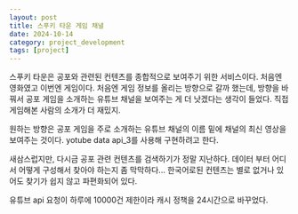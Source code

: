 ```yaml
---
layout: post
title: 스푸키 타운 게임 채녈
date: 2024-10-14
category: project_development
tags: [project]
---
```


스푸키 타운은 공포와 관련된 컨텐츠를 종합적으로 보여주기 위한 서비스이다. 처음엔 영화였고 이번엔 게임이다. 처음엔 게임 정보를 올리는 방향으로 갈까 했는데, 방향을 바꿔서 공포 게임을 소개하는 유튜브 채널을 보여주는 게 더 낫겠다는 생각이 들었다. 직접 게임해본 사람의 소개가 더 재밌지.

원하는 방향은 공포 게임을 주로 소개하는 유튜브 채널의 이름 밑에 채널의 최신 영상을 보여주는 것이다. yotube data api_3를 사용해 구현하려고 한다.

새삼스럽지만, 다시금 공포 관련 컨텐츠를 검색하기가 정말 지난하다. 데이터 부터 어디서 어떻게 구성해서 찾아야 하는지 좀 막막하다... 한국어로된 컨텐츠는 별로 없거나 있어도 찾기가 쉽지 않고 파편화되어 있다.

유튜브 api 요청이 하루에 10000건 제한이라 캐시 정책을 24시간으로 바꾸었다.  